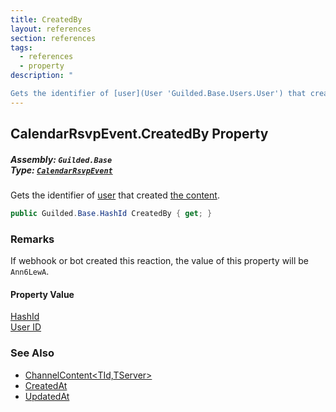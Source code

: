 ```yaml
---
title: CreatedBy
layout: references
section: references
tags:
  - references
  - property
description: "

Gets the identifier of [user](User 'Guilded.Base.Users.User') that created [the content](ChannelContent_TId,TServer_ 'Guilded.Base.Content.ChannelContent<TId,TServer>')."
---
```


## CalendarRsvpEvent.CreatedBy Property
##### **Assembly:** `Guilded.Base`<br/>**Type:** [`CalendarRsvpEvent`](CalendarRsvpEvent 'Guilded.Base.Events.CalendarRsvpEvent')

Gets the identifier of [user](User 'Guilded.Base.Users.User') that created [the content](ChannelContent_TId,TServer_ 'Guilded.Base.Content.ChannelContent<TId,TServer>').

```csharp
public Guilded.Base.HashId CreatedBy { get; }
```

### Remarks
  
If webhook or bot created this reaction, the value of this property will be `Ann6LewA`.

#### Property Value
[HashId](HashId 'Guilded.Base.HashId')  
[User ID](UserSummary.Id 'Guilded.Base.Users.UserSummary.Id')

### See Also
- [ChannelContent&lt;TId,TServer&gt;](ChannelContent_TId,TServer_ 'Guilded.Base.Content.ChannelContent<TId,TServer>')
- [CreatedAt](ChannelContent_TId,TServer_.CreatedAt 'Guilded.Base.Content.ChannelContent<TId,TServer>.CreatedAt')
- [UpdatedAt](IUpdatableContent.UpdatedAt 'Guilded.Base.Content.IUpdatableContent.UpdatedAt')